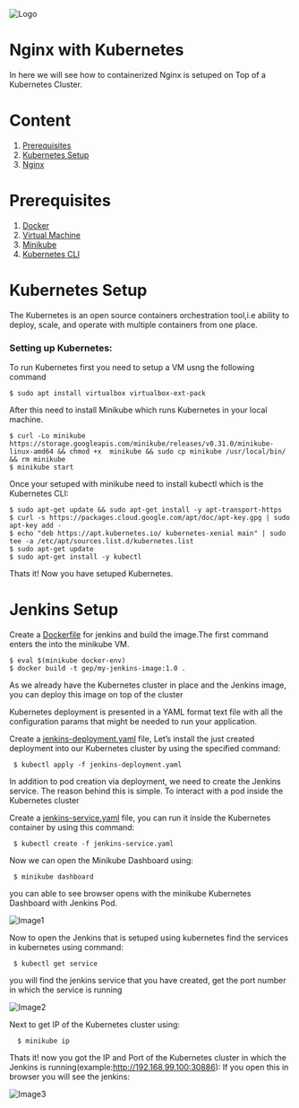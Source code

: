 ![Logo](https://github.com/mithunvikram/nginx-docker/blob/master/docs/GeppettoIcon.png?raw=true"Logo")

# Nginx with Kubernetes<br/>
   In here we will see how to containerized Nginx is setuped on Top of a Kubernetes Cluster.
   
# Content
1. [Prerequisites](#prerequisites)
1. [Kubernetes Setup](#kubernetes-setup)
1. [Nginx](#nginx)

# Prerequisites
1. [Docker](https://docs.docker.com/install/)<br/>
1. [Virtual Machine](https://www.virtualbox.org/wiki/Downloads)<br/>
1. [Minikube](https://kubernetes.io/docs/tasks/tools/install-minikube/)<br/>
1. [Kubernetes CLI](https://kubernetes.io/docs/tasks/tools/install-kubectl/)<br/>

# Kubernetes Setup
The Kubernetes is an open source containers orchestration tool,i.e ability to deploy, scale, and operate with multiple containers from one place.

### Setting up Kubernetes:<br/>
  To run Kubernetes first you need to setup a VM usng the following command
   
    $ sudo apt install virtualbox virtualbox-ext-pack 
            
  After this need to install Minikube which runs Kubernetes in your local machine.
 
    $ curl -Lo minikube https://storage.googleapis.com/minikube/releases/v0.31.0/minikube-linux-amd64 && chmod +x  minikube && sudo cp minikube /usr/local/bin/ && rm minikube
    $ minikube start
            
 Once your setuped with minikube need to install kubectl which is the Kubernetes CLI:

    $ sudo apt-get update && sudo apt-get install -y apt-transport-https
    $ curl -s https://packages.cloud.google.com/apt/doc/apt-key.gpg | sudo apt-key add -
    $ echo "deb https://apt.kubernetes.io/ kubernetes-xenial main" | sudo tee -a /etc/apt/sources.list.d/kubernetes.list
    $ sudo apt-get update
    $ sudo apt-get install -y kubectl

 Thats it! Now you have setuped Kubernetes.
 
  # Jenkins Setup<br/>
   Create a [Dockerfile](https://github.com/TharaniRajan/Jenkins-Docker/blob/master/jenkins_Kubernetes/Dockerfile) for jenkins and build the image.The first command enters the into the minikube VM.
   
    $ eval $(minikube docker-env)
    $ docker build -t gep/my-jenkins-image:1.0 .
    
  As we already have the Kubernetes cluster in place and the Jenkins image, you can deploy this image on top of the cluster
  
  Kubernetes deployment is presented in a YAML format text file with all the configuration params that might be needed to run   your application.
  
  Create a [jenkins-deployment.yaml](https://github.com/TharaniRajan/Jenkins-Docker/blob/master/jenkins_Kubernetes/jenkins-deployment.yaml) file, Let’s install the just created deployment into our Kubernetes cluster by using the specified command:
  
     $ kubectl apply -f jenkins-deployment.yaml
     
  In addition to pod creation via deployment, we need to create the Jenkins service. The reason behind this is simple. To       interact with a pod inside the Kubernetes cluster   
  
  Create a [jenkins-service.yaml](https://github.com/TharaniRajan/Jenkins-Docker/blob/master/jenkins_Kubernetes/jenkins-service.yaml) file,  you can run it inside the Kubernetes container by using this command:
      
     $ kubectl create -f jenkins-service.yaml
     
  Now we can open the Minikube Dashboard using:
     
     $ minikube dashboard
  you can able to see browser opens with the minikube Kubernetes Dashboard with Jenkins Pod.  
  
  ![Image1](https://github.com/TharaniRajan/Jenkins-Docker/blob/master/docs/Kubernetes_dash.png?raw=true"Image1")
  
 
 Now to open the Jenkins that is setuped using kubernetes
  find the services in kubernetes using command:
  
     $ kubectl get service
     
   you will find the jenkins service that you have created, get the port number in which the service is running
   
   ![Image2](https://github.com/TharaniRajan/Jenkins-Docker/blob/master/docs/kub-service.png?raw=true"Image2")
   
 Next to get IP of the Kubernetes cluster using:
 
      $ minikube ip
 
 Thats it! now you got the IP and Port of the Kubernetes cluster in which the Jenkins is      running(example:http://192.168.99.100:30886):
 If you open this in browser you will see the jenkins:
                             
   ![Image3](https://github.com/TharaniRajan/Jenkins-Docker/blob/master/docs/kub_jenkins.png?raw=true"Image3")
